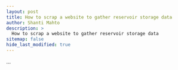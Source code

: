 ```yaml
---
layout: post
title: How to scrap a website to gather reservoir storage data
author: Shanti Mahto
description: >
  How to scrap a website to gather reservoir storage data
sitemap: false
hide_last_modified: true
---
```


...
